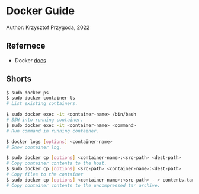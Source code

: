 # Docker Guide
Author: Krzysztof Przygoda, 2022

## Refernece

- Docker [docs](https://docs-stage.docker.com/reference/)

## Shorts

```bash
$ sudo docker ps
$ sudo docker container ls
# List existing containers.

$ sudo docker exec -it <container-name> /bin/bash
# SSH into running container.
$ sudo docker exec -it <container-name> <command>
# Run command in running container.

$ docker logs [options] <container-name>
# Show container log.

$ sudo docker cp [options] <container-name>:<src-path> <dest-path>
# Copy container contents to the host.
$ sudo docker cp [options] <src-path> <container-name>:<dest-path>
# Copy files to the container
$ sudo docker cp [options] <container-name>:<src-path> - > contents.tar
# Copy container contents to the uncompressed tar archive.
```